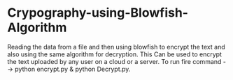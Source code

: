 # Crypography-using-Blowfish-Algorithm
Reading the data from a file and then using blowfish to encrypt the text and also using the same algorithm for decryption. This Can be used to encrypt the text uploaded by any user on a cloud or a server.
To run fire command --> python encrypt.py & python Decrypt.py.
